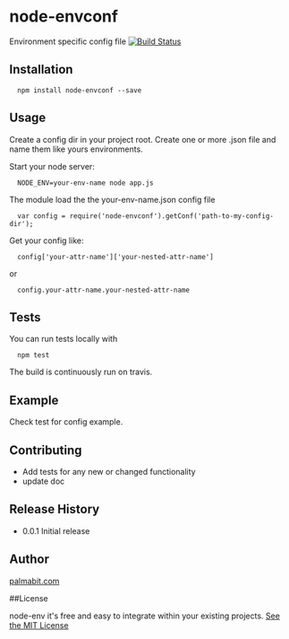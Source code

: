 # node-envconf
Environment specific config file
[![Build Status](https://travis-ci.org/Palmabit-IT/node-envconf.svg?branch=master)](https://travis-ci.org/Palmabit-IT/node-envconf)


## Installation
```
  npm install node-envconf --save
```

## Usage

  Create a config dir in your project root. Create one or more .json file and name them like yours environments.

  Start your node server:
```
  NODE_ENV=your-env-name node app.js
```

  The module load the the your-env-name.json config file
```
  var config = require('node-envconf').getConf('path-to-my-config-dir');
```
  Get your config like:
```
  config['your-attr-name']['your-nested-attr-name']
```
  or
```
  config.your-attr-name.your-nested-attr-name
```

## Tests
You can run tests locally with
```
  npm test
```  
  The build is continuously run on travis.

## Example
Check test for config example.


## Contributing

* Add tests for any new or changed functionality
* update doc

## Release History

* 0.0.1 Initial release

## Author

[palmabit.com](http://www.palmabit.com)


##License

node-env it's free and easy to integrate within your existing projects. [See the MIT License](http://opensource.org/licenses/MIT)
